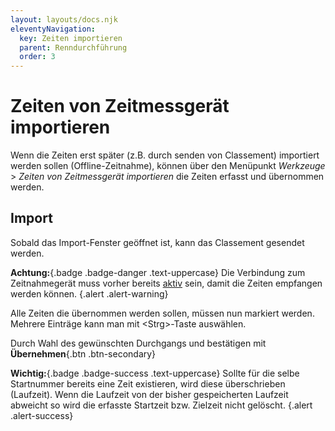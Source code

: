 ```yaml
---
layout: layouts/docs.njk
eleventyNavigation:
  key: Zeiten importieren
  parent: Renndurchführung
  order: 3
---
```


# Zeiten von Zeitmessgerät importieren

Wenn die Zeiten erst später (z.B. durch senden von Classement) importiert werden sollen (Offline-Zeitnahme), können über den Menüpunkt *Werkzeuge* > *Zeiten von Zeitmessgerät importieren* die Zeiten erfasst und übernommen werden.

##	Import

Sobald das Import-Fenster geöffnet ist, kann das Classement gesendet werden.

**Achtung:**{.badge .badge-danger .text-uppercase} Die Verbindung zum Zeitnahmegerät muss vorher bereits [aktiv](renndurchfuehrung.html#online-zeitnahme) sein, damit die Zeiten empfangen werden können. {.alert .alert-warning}

Alle Zeiten die übernommen werden sollen, müssen nun markiert werden. Mehrere Einträge kann man mit \<Strg>-Taste auswählen. 

Durch Wahl des gewünschten Durchgangs und bestätigen mit **Übernehmen**{.btn .btn-secondary}

**Wichtig:**{.badge .badge-success .text-uppercase} Sollte für die selbe Startnummer bereits eine Zeit existieren, wird diese überschrieben (Laufzeit). Wenn die Laufzeit von der bisher gespeicherten Laufzeit abweicht so wird die erfasste Startzeit bzw. Zielzeit nicht gelöscht.  {.alert .alert-success}
